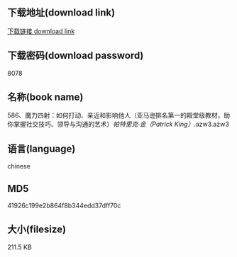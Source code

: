 ## 下载地址(download link)
[下载链接 download link](https://voluble-croquembouche-d321dc.netlify.app/?s=586%E3%80%81%E9%AD%94%E5%8A%9B%E5%9B%9B%E5%B0%84%EF%BC%9A%E5%A6%82%E4%BD%95%E6%89%93%E5%8A%A8%E3%80%81%E4%BA%B2%E8%BF%91%E5%92%8C%E5%BD%B1%E5%93%8D%E4%BB%96%E4%BA%BA%EF%BC%88%E4%BA%9A%E9%A9%AC%E9%80%8A%E6%8E%92%E5%90%8D%E7%AC%AC%E4%B8%80%E7%9A%84%E6%AE%BF%E5%A0%82%E7%BA%A7%E6%95%99%E6%9D%90%EF%BC%8C%E5%8A%A9%E4%BD%A0%E6%8E%8C%E6%8F%A1%E7%A4%BE%E4%BA%A4%E6%8A%80%E5%B7%A7%E3%80%81%E9%A2%86%E5%AF%BC%E4%B8%8E%E6%B2%9F%E9%80%9A%E7%9A%84%E8%89%BA%E6%9C%AF%EF%BC%89_%E5%B8%95%E7%89%B9%E9%87%8C%E5%85%8B%C2%B7%E9%87%91%EF%BC%88Patrick+King%EF%BC%89_.azw3)

## 下载密码(download password)
8078

## 名称(book name)
586、魔力四射：如何打动、亲近和影响他人（亚马逊排名第一的殿堂级教材，助你掌握社交技巧、领导与沟通的艺术）_帕特里克·金（Patrick King）_.azw3.azw3

## 语言(language)
chinese

## MD5
41926c199e2b864f8b344edd37dff70c

## 大小(filesize)
211.5 KB
